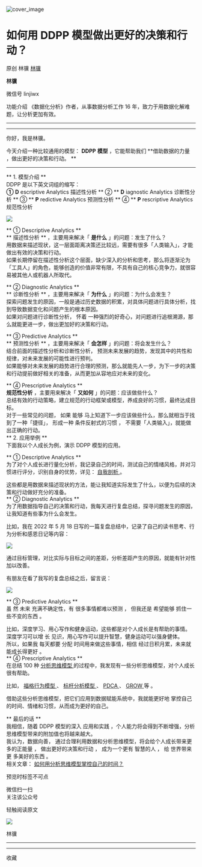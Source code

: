 ![cover_image](https://mmbiz.qlogo.cn/mmbiz_jpg/giaycic3UNwo3c2NUU4ibnGDN3wzlPR93gl5tEk9HOeVpiaJhKTzwPpLbZxDTQGn4VkBS91BUFz3mD2P9BiaeicyzOIg/0?wx_fmt=jpeg)

#  如何用 DDPP 模型做出更好的决策和行动？

原创  林骥  [ 林骥 ](javascript:void\(0\);)

**林骥**

微信号  linjiwx

功能介绍  《数据化分析》作者，从事数据分析工作 16 年，致力于用数据化解难题，让分析更加有效。

__ __

__ _ _ _ _

你好，我是林骥。  
  
今天介绍一种比较通用的模型： **DDPP** **模型** ，它能帮助我们  **借助数据的力量 ，做出更好的决策和行动。  **  
** ** ** **

  

** 1\. 模型介绍  **  
DDPP 是以下英文词组的缩写：  
**①** **D** escriptive Analytics 描述性分析  ** ②  ** **D** iagnostic  Analytics
诊断性分析  ** ③  ** **P** redictive Analytics 预测性分析  ** ④  ** **P** rescriptive
Analytics 规范性分析  

![](https://mmbiz.qpic.cn/mmbiz_png/giaycic3UNwo3FhMMgicUWeeibPmDw4l8c2LUeoq4peU1KyfTl4oRH5EYPSL7yueaGGMvmFX4TFzXoFLBS5iaMhcgDQ/640?wx_fmt=png)

  

** ① Descriptive Analytics  **  
** 描述性分析  ** ，主要用来解决「 **是什么** 」的问题：发生了什么？  
用数据来描述现状，这一层面距离决策还比较远，需要有很多「人类输入」，才能做出有效的决策和行动。  
如果长期停留在描述性分析这个层面，缺少深入的分析和思考，那么将逐渐沦为「工具人」的角色，能够创造的价值非常有限，不具有自己的核心竞争力，就很容易被其他人或机器人所取代。  
  
** ② Diagnostic Analytics  **  
** 诊断性分析  ** ，主要用来解决「 **为什么** 」的问题：为什么会发生？  
探索问题发生的原因，一般是通过历史数据的积累，对具体问题进行具体分析，找到导致数据变化和问题产生的根本原因。  
如果对问题进行诊断性分析，  怀着  一种强烈的好奇心，对问题进行追根溯源，那么就能更进一步，做出更加好的决策和行动。  
  
** ③ Predictive Analytics  **  
** 预测性分析  ** ，主要用来解决「 **会怎样** 」的问题：将会发生什么？  
结合前面的描述性分析和诊断性分析，  预测未来发展的趋势，发现其中的共性和规律，对未来发展的可能性进行预判。  
如果能够对未来发展的趋势进行合理的预测，那么就能先人一步，为下一步的决策和行动提前做好相关的准备，从而更加从容地应对未来的变化。  
  
** ④ Prescriptive Analytics  **  
**规范性分析** ，主要用来解决「 **又如何** 」的问题：应该做些什么？  
总结有效的行动策略，建立规范的行动框架或模型，养成良好的习惯，最终达成目标。  
对于一些常见的问题，  如果  能够  马上知道下一步应该做些什么，那么就相当于找到了一种「捷径」，  形成一种  条件反射式的习惯  ，
不需要「人类输入」，就能做出正确的行动。  
** 2\. 应用举例  **  
下面我以个人成长为例，演示 DDPP 模型的应用。  
  
** ① Descriptive Analytics  **  
为了对个人成长进行量化分析，我记录自己的时间，测试自己的情绪风格，并对习惯进行评分，识别自身的优势，详见：  [ 自我剖析
](http://mp.weixin.qq.com/s?__biz=MzA4ODE2OTIxMw==&mid=2653480442&idx=1&sn=c3681daf13a9637872b062ae3e30d59e&chksm=8bf20a68bc85837ea72c3d526361e2e827ef4334d275450a78253abcdf531c9c3bd051ab7705&scene=21#wechat_redirect)
。  
  
这些都是用数据来描述现状的方法，能让我知道实际发生了什么，以便为后续的决策和行动做好充分的准备。  
** ② Diagnostic Analytics  **  
为了用数据指导自己的决策和行动，我每天进行复盘总结，探寻问题发生的原因，让我知道有些事为什么会发生。  
  
比如，我在 2022 年 5 月 18 日写的一篇复盘总结中，记录了自己的读书思考、行为分析和感恩日记等内容：  

![](https://mmbiz.qpic.cn/mmbiz_jpg/giaycic3UNwo2YnMYe4l0FrhlTjt5j93HeRBpLOfjIiasNjNDiaib7A8eQVEgce4eRJYcNiacAVn9XPupralyaMLGWSA/640?wx_fmt=jpeg)

通过目标管理，对比实际与目标之间的差距，分析差距产生的原因，就能有针对性加以改善。  
  
有朋友在看了我写的复盘总结之后，留言说：  
  

![](https://mmbiz.qpic.cn/mmbiz_png/giaycic3UNwo2YnMYe4l0FrhlTjt5j93HeunVFqXmkZxWTfp0aqJOiaxsm6dOKyuBQToNZh1UWgtDOr55OIibQtEHg/640?wx_fmt=png)

** ③ Predictive Analytics  **  
虽  然  未来  充满不确定性，有  很多事情都难以预测  ，  但我还是  希望能够  抓住一些不变的东西  。  
  
比如，深度学习、用心写作和健身运动，这些都是对个人成长是有帮助的事情。  
深度学习可以增  长  见识，用心写作可以提升智慧，健身运动可以强身健体。  
所以，如果我  每天都要  分配  时间用来做这些事情，相信  经过日积月累，未来就能成长得更好  。  
** ④ Prescriptive Analytics  **  
在总结 100 种 [ 分析思维模型
](https://mp.weixin.qq.com/mp/appmsgalbum?__biz=MzA4ODE2OTIxMw==&action=getalbum&album_id=1701638273011351554#wechat_redirect)
的过程中，我发现有一些分析思维模型，对个人成长很有帮助。  
  
比如，  [ 福格行为模型
](http://mp.weixin.qq.com/s?__biz=MzA4ODE2OTIxMw==&mid=2653477258&idx=1&sn=b55e3f648f903eec82177e78494e1f5f&chksm=8bf23618bc85bf0ef32f2e6a64d128163cd872e5728ec12c3eb0b026231100865fd210f3b6fd&scene=21#wechat_redirect)
、  [ 标杆分析模型
](http://mp.weixin.qq.com/s?__biz=MzA4ODE2OTIxMw==&mid=2653478421&idx=1&sn=990622bdd1df15f094bcd88161cc4afb&chksm=8bf23187bc85b891d55cb42fb812d22275d4e49ea8c8512d777336dd0d638d1e30426fbdd9e7&scene=21#wechat_redirect)
、 [ PDCA
](http://mp.weixin.qq.com/s?__biz=MzA4ODE2OTIxMw==&mid=2653480380&idx=1&sn=42602a7ea33cbe472c6423926e9c8c5a&chksm=8bf20a2ebc858338602222830c458582fc53441c9ab9ac4c5bb891438eadcb0316bac5130e84&scene=21#wechat_redirect)
、  [ GROW
](http://mp.weixin.qq.com/s?__biz=MzA4ODE2OTIxMw==&mid=2653480429&idx=1&sn=b234ea0e542325c1956dbe5a8005e85c&chksm=8bf20a7fbc858369d8d86129bb6d8c8cd73d9d9ab90f847b57533dcb7f1d811b5e6c929a128b&scene=21#wechat_redirect)
等  。  
  
借助这些分析思维模型，把它们应用到数据赋能系统中，我就能更好地  掌控自己的时间、情绪和习惯，从而成为更好的自己。

  

** 最后的话  **  
我相信，随着 DDPP 模型的深入  应用和实践  ，个人能力将会得到不断增强，分析思维模型带来的附加值也将越来越大。  
我认为，数据向善，  通过合理利用数据和分析思维模型，将会给个人成长带来更多的正能量  ，  做出更好的决策和行动  ，  成为一个更有  智慧的人  ，
给  世界带来更  多美好的东西  。  
相关文章： [ 如何用分析思维模型掌控自己的时间？
](http://mp.weixin.qq.com/s?__biz=MzA4ODE2OTIxMw==&mid=2653480332&idx=1&sn=59f2fe4d4d12d9fea511b8aa3b7cb9d6&chksm=8bf20a1ebc8583085fd7361200d771ef8ac3edaec7c721c76bf82d63c57bbb54a869294ce3ce&scene=21#wechat_redirect)

预览时标签不可点

微信扫一扫  
关注该公众号



轻触阅读原文

![](http://mmbiz.qpic.cn/mmbiz_png/giaycic3UNwo3rBmMJ1emiaHxRCj3Om1wuZZCsgHvFSR3sVQrPsicIlRiaGUicJD8KCZibrmu0FzGBc6aBzfBz3HLIeDA/0?wx_fmt=png)

林骥







****



****



  收藏

